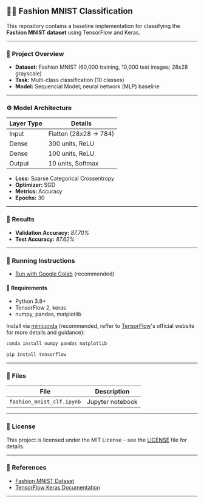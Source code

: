 ## 🕺🏻 Fashion MNIST Classification

This repository contains a baseline implementation for classifying the **Fashion MNIST dataset** using TensorFlow and Keras.

---
### 📝 Project Overview

- **Dataset:** Fashion MNIST (60,000 training, 10,000 test images; 28x28 grayscale)
- **Task:** Multi-class classification (10 classes)
- **Model:** Sequencial Model; neural network (MLP) baseline

---
### ⚙️ Model Architecture

| Layer Type | Details |
|---|---|
| Input | Flatten (28x28 → 784) |
| Dense | 300 units, ReLU |
| Dense | 100 units, ReLU |
| Output | 10 units, Softmax |

- **Loss:** Sparse Categorical Crossentropy
- **Optimizer:** SGD
- **Metrics:** Accuracy
- **Epochs:** 30

---
### 🚀 Results

- **Validation Accuracy:** *87.70%*
- **Test Accuracy:** *87.62%*

---
### 🔧 Running Instructions

- [Run with Google Colab](https://colab.research.google.com/drive/1epxaNQHkUGV2i0aTZUupd8iYg6ygIBOS?usp=sharing) (recommended)

#### 📌 Requirements

* Python 3.8+
* TensorFlow 2, keras
* numpy, pandas, matplotlib


Install via [miniconda](https://www.anaconda.com/docs/getting-started/miniconda/main) (recommended, reffer to [TensorFlow](https://www.tensorflow.org/install)'s official website for more details and guidance):

```bash
conda install numpy pandas matplotlib
```
```bash
pip install tensorflow
```

---
### 📁 Files

| File | Description |
|---|---|
| `fashion_mnist_clf.ipynb` | Jupyter notebook|

---

### 📜 License

This project is licensed under the MIT License - see the [LICENSE](LICENSE) file for details.

---

### 🔗 References

- [Fashion MNIST Dataset](https://github.com/zalandoresearch/fashion-mnist)
- [TensorFlow Keras Documentation](https://www.tensorflow.org/api_docs/python/tf/keras)

---

